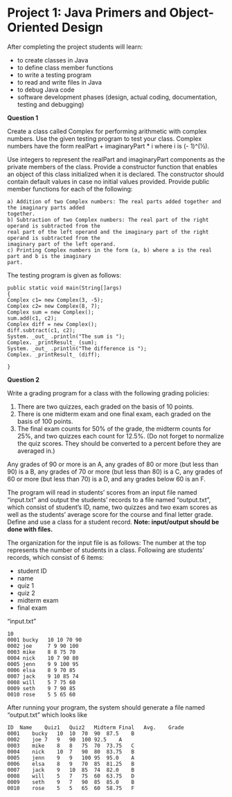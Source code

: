 # Project 1: Java Primers and Object-Oriented Design

After completing the project students will learn:
* to create classes in Java
* to define class member functions
* to write a testing program
* to read and write files in Java
* to debug Java code
* software development phases (design, actual coding, documentation, testing and debugging)

**Question 1**

Create a class called Complex for performing arithmetic with complex numbers. Use the given testing
program to test your class. Complex numbers have the form realPart + imaginaryPart * i where i is (-
1)^(½).

Use integers to represent the realPart and imaginaryPart components as the private members of the
class. Provide a constructor function that enables an object of this class initialized when it is declared.
The constructor should contain default values in case no initial values provided. Provide public member
functions for each of the following:

```
a) Addition of two Complex numbers: The real parts added together and the imaginary parts added
together.
b) Subtraction of two Complex numbers: The real part of the right operand is subtracted from the
real part of the left operand and the imaginary part of the right operand is subtracted from the
imaginary part of the left operand.
c) Printing Complex numbers in the form (a, b) where a is the real part and b is the imaginary
part.
```
The testing program is given as follows:

```
public static void main(String[]args)
{
Complex c1= new Complex(3, -5);
Complex c2= new Complex(8, 7);
Complex sum = new Complex();
sum.add(c1, c2);
Complex diff = new Complex();
diff.subtract(c1, c2);
System. _out_ .println("The sum is ");
Complex. _printResult_ (sum);
System. _out_ .println("The difference is ");
Complex. _printResult_ (diff);

}
```

**Question 2**

Write a grading program for a class with the following grading policies:

1. There are two quizzes, each graded on the basis of 10 points.
2. There is one midterm exam and one final exam, each graded on the basis of 100 points.
3. The final exam counts for 50% of the grade, the midterm counts for 25%, and two quizzes each
    count for 12.5%. (Do not forget to normalize the quiz scores. They should be converted to a
    percent before they are averaged in.)

Any grades of 90 or more is an A, any grades of 80 or more (but less than 90) is a B, any grades of 70 or
more (but less than 80) is a C, any grades of 60 or more (but less than 70) is a D, and any grades below
60 is an F.

The program will read in students’ scores from an input file named “input.txt” and output the students’
records to a file named “output.txt”, which consist of student’s ID, name, two quizzes and two exam
scores as well as the students’ average score for the course and final letter grade. Define and use a class
for a student record. **Note: input/output should be done with files.**

The organization for the input file is as follows: The number at the top represents the number of
students in a class. Following are students’ records, which consist of 6 items:

* student ID
* name
* quiz 1
* quiz 2
* midterm exam
* final exam

“input.txt”
```
10
0001 bucky   10 10 70 90  
0002 joe     7 9 90 100
0003 mike    8 8 75 70 
0004 nick    10 7 90 80
0005 jenn    9 9 100 95
0006 elsa    8 9 70 85
0007 jack    9 10 85 74
0008 will    5 7 75 60
0009 seth    9 7 90 85
0010 rose    5 5 65 60
```

After running your program, the system should generate a file named “output.txt” which looks like

```
ID	Name	Quiz1	Quiz2	Midterm	Final	Avg.	Grade
0001	bucky	10	10	70	90	87.5	B
0002	joe	7	9	90	100	92.5	A
0003	mike	8	8	75	70	73.75	C
0004	nick	10	7	90	80	83.75	B
0005	jenn	9	9	100	95	95.0	A
0006	elsa	8	9	70	85	81.25	B
0007	jack	9	10	85	74	82.0	B
0008	will	5	7	75	60	63.75	D
0009	seth	9	7	90	85	85.0	B
0010	rose	5	5	65	60	58.75	F
```
